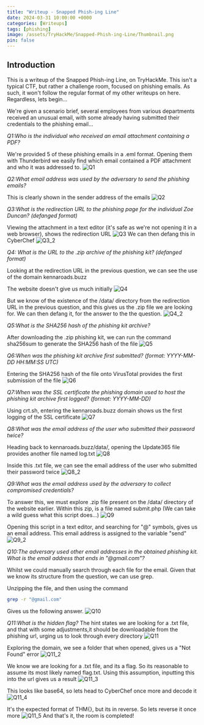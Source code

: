 ```yaml
---
title: "Writeup - Snapped Phish-ing Line"
date: 2024-03-31 10:00:00 +0000
categories: [Writeups]
tags: [phishing]
image: /assets/TryHackMe/Snapped-Phish-ing-Line/Thumbnail.png
pin: false
---
```


## Introduction  
This is a writeup of the Snapped Phish-ing Line, on TryHackMe. This isn't a typical CTF, but rather a challenge room, focused on phishing emails. As such, it won't follow the regular format of my other writeups on here. Regardless, lets begin...

We're given a scenario brief, several employees from various departments received an unusual email, with some already having submitted their credentials to the phishing email...

*Q1:Who is the individual who received an email attachment containing a PDF?* 

We're provided 5 of these phishing emails in a .eml format. Opening them with Thunderbird we easily find which email contained a PDF attachment and who it was addressed to.
![Q1](/assets/TryHackMe/Snapped-Phish-ing-Line/Q1.png)


*Q2:What email address was used by the adversary to send the phishing emails?*

This is clearly shown in the sender address of the emails
![Q2](/assets/TryHackMe/Snapped-Phish-ing-Line/Q2.png)

*Q3:What is the redirection URL to the phishing page for the individual Zoe Duncan? (defanged format)*

Viewing the attachment in a text editor (it's safe as we're not opening it in a web browser), shows the redirection URL
![Q3](/assets/TryHackMe/Snapped-Phish-ing-Line/Q3.png)
We can then defang this in CyberChef
![Q3_2](/assets/TryHackMe/Snapped-Phish-ing-Line/Q3_2.png)

*Q4: What is the URL to the .zip archive of the phishing kit? (defanged format)*

Looking at the redirection URL in the previous question, we can see the use of the domain kennaroads.buzz

The website doesn't give us much initially
![Q4](/assets/TryHackMe/Snapped-Phish-ing-Line/Q4.png)

But we know of the existence of the /data/ directory from the redirection URL in the previous question, and this gives us the .zip file we are looking for. We can then defang it, for the answer to the the question.
![Q4_2](/assets/TryHackMe/Snapped-Phish-ing-Line/Q4_2.png)

*Q5:What is the SHA256 hash of the phishing kit archive?*

After downloading the .zip phishing kit, we can run the command sha256sum to generate the SHA256 hash of the file
![Q5](/assets/TryHackMe/Snapped-Phish-ing-Line/Q5.png)

*Q6:When was the phishing kit archive first submitted? (format: YYYY-MM-DD HH:MM:SS UTC)*

Entering the SHA256 hash of the file onto VirusTotal provides the first submission of the file
![Q6](/assets/TryHackMe/Snapped-Phish-ing-Line/Q6.png)

*Q7:When was the SSL certificate the phishing domain used to host the phishing kit archive first logged? (format: YYYY-MM-DD)*

Using crt.sh, entering the kennaroads.buzz domain shows us the first logging of the SSL certificate
![Q7](/assets/TryHackMe/Snapped-Phish-ing-Line/Q7.png)

*Q8:What was the email address of the user who submitted their password twice?*

Heading back to kennaroads.buzz/data/, opening the Update365 file provides another file named log.txt
![Q8](/assets/TryHackMe/Snapped-Phish-ing-Line/Q8.png)

Inside this .txt file, we can see the email address of the user who submitted their password twice
![Q8_2](/assets/TryHackMe/Snapped-Phish-ing-Line/Q8_2.png)

*Q9:What was the email address used by the adversary to collect compromised credentials?*

To answer this, we must explore .zip file present on the /data/ directory of the website earlier. Within this zip, is a file named submit.php (We can take a wild guess what this script does...)
![Q9](/assets/TryHackMe/Snapped-Phish-ing-Line/Q9.png)

Opening this script in a text editor, and searching for "@" symbols, gives us an email address. This email address is assigned to the variable "send"
![Q9_2](/assets/TryHackMe/Snapped-Phish-ing-Line/Q9_2.png)

*Q10:The adversary used other email addresses in the obtained phishing kit. What is the email address that ends in "@gmail.com"?*

Whilst we could manually search through each file for the email. Given that we know its structure from the question, we can use grep.

Unzipping the file, and then using the command 

```bash
grep -r "@gmail.com"
```

Gives us the following answer.
![Q10](/assets/TryHackMe/Snapped-Phish-ing-Line/Q10.png)

*Q11:What is the hidden flag?*
The hint states we are looking for a .txt file, and that with some adjustments,it should be downloadable from the phishing url, urging us to look through every directory
![Q11](/assets/TryHackMe/Snapped-Phish-ing-Line/Q11.png)

Exploring the domain, we see a folder that when opened, gives us a "Not Found" error
![Q11_2](/assets/TryHackMe/Snapped-Phish-ing-Line/Q11_2.png)

We know we are looking for a .txt file, and its a flag. So its reasonable to assume its most likely named flag.txt. Using this assumption, inputting this into the url gives us a result
![Q11_3](/assets/TryHackMe/Snapped-Phish-ing-Line/Q11_3.png)

This looks like base64, so lets head to CyberChef once more and decode it
![Q11_4](/assets/TryHackMe/Snapped-Phish-ing-Line/Q11_4.png)

It's the expected format of THM{}, but its in reverse. So lets reverse it once more
![Q11_5](/assets/TryHackMe/Snapped-Phish-ing-Line/Q11_5.png)
And that's it, the room is completed!
